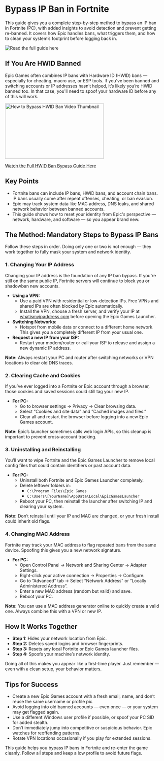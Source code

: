 <h1>Bypass IP Ban in Fortnite</h1>
<p>This guide gives you a complete step-by-step method to bypass an IP ban in Fortnite (PC), with added insights to avoid detection and prevent getting re-banned. It covers how Epic handles bans, what triggers them, and how to clean your system’s footprint before logging back in.</p>
<img src="https://img.shields.io/badge/Read%20the%20full%20guide%20here-blue?style=for-the-badge" alt="Read the full guide here" onclick="window.location.href='https://slothytech.com/ip-ban/'" style="cursor: pointer;">

<h2>If You Are HWID Banned</h2>
<p>Epic Games often combines IP bans with Hardware ID (HWID) bans — especially for cheating, macro use, or ESP tools. If you've been banned and switching accounts or IP addresses hasn’t helped, it’s likely you’re HWID banned too. In that case, you'll need to spoof your hardware ID before any of this will work.</p>
<p><a href="https://www.youtube.com/watch?v=b8XyEwxpccE"><img src="https://img.youtube.com/vi/b8XyEwxpccE/0.jpg" alt="How to Bypass HWID Ban Video Thumbnail" width="320" height="180"></a></p>
<p><a href="https://www.youtube.com/watch?v=b8XyEwxpccE">Watch the Full HWID Ban Bypass Guide Here</a></p>

<h2>Key Points</h2>
<ul>
    <li>Fortnite bans can include IP bans, HWID bans, and account chain bans. IP bans usually come after repeat offenses, cheating, or ban evasion.</li>
    <li>Epic may track system data like MAC address, DNS leaks, and shared network behavior between banned accounts.</li>
    <li>This guide shows how to reset your identity from Epic's perspective — network, hardware, and software — so you appear brand new.</li>
</ul>

<h2>The Method: Mandatory Steps to Bypass IP Bans</h2>
<p>Follow these steps in order. Doing only one or two is not enough — they work together to fully mask your system and network identity.</p>

<h3>1. Changing Your IP Address</h3>
<p>Changing your IP address is the foundation of any IP ban bypass. If you're still on the same public IP, Fortnite servers will continue to block you or shadowban new accounts.</p>
<ul>
    <li><strong>Using a VPN:</strong>
        <ul>
            <li>Use a paid VPN with residential or low-detection IPs. Free VPNs and shared IPs are often blocked by Epic automatically.</li>
            <li>Install the VPN, choose a fresh server, and verify your IP at <a href="https://whatismyipaddress.com">whatismyipaddress.com</a> before opening the Epic Games Launcher.</li>
        </ul>
    </li>
    <li><strong>Switching Networks:</strong>
        <ul>
            <li>Hotspot from mobile data or connect to a different home network. This gives you a completely different IP from your usual one.</li>
        </ul>
    </li>
    <li><strong>Request a new IP from your ISP:</strong>
        <ul>
            <li>Restart your modem/router or call your ISP to release and assign a new dynamic IP address.</li>
        </ul>
    </li>
</ul>
<p><strong>Note:</strong> Always restart your PC and router after switching networks or VPN locations to clear old DNS traces.</p>

<h3>2. Clearing Cache and Cookies</h3>
<p>If you’ve ever logged into a Fortnite or Epic account through a browser, those cookies and saved sessions could still tag your new IP.</p>
<ul>
    <li><strong>For PC:</strong>
        <ul>
            <li>Go to browser settings → Privacy → Clear browsing data.</li>
            <li>Select “Cookies and site data” and “Cached images and files.”</li>
            <li>Clear all and restart the browser before logging into a new Epic Games account.</li>
        </ul>
    </li>
</ul>
<p><strong>Note:</strong> Epic’s launcher sometimes calls web login APIs, so this cleanup is important to prevent cross-account tracking.</p>

<h3>3. Uninstalling and Reinstalling</h3>
<p>You’ll want to wipe Fortnite and the Epic Games Launcher to remove local config files that could contain identifiers or past account data.</p>
<ul>
    <li><strong>For PC:</strong>
        <ul>
            <li>Uninstall both Fortnite and Epic Games Launcher completely.</li>
            <li>Delete leftover folders in:
                <ul>
                    <li><code>C:\Program Files\Epic Games</code></li>
                    <li><code>C:\Users\[YourName]\AppData\Local\EpicGamesLauncher</code></li>
                </ul>
            </li>
            <li>Reboot your PC, then reinstall the launcher after switching IP and clearing your system.</li>
        </ul>
    </li>
</ul>
<p><strong>Note:</strong> Don’t reinstall until your IP and MAC are changed, or your fresh install could inherit old flags.</p>

<h3>4. Changing MAC Address</h3>
<p>Fortnite may track your MAC address to flag repeated bans from the same device. Spoofing this gives you a new network signature.</p>
<ul>
    <li><strong>For PC:</strong>
        <ul>
            <li>Open Control Panel → Network and Sharing Center → Adapter Settings.</li>
            <li>Right-click your active connection → Properties → Configure.</li>
            <li>Go to “Advanced” tab → Select “Network Address” or “Locally Administered Address”.</li>
            <li>Enter a new MAC address (random but valid) and save.</li>
            <li>Reboot your PC.</li>
        </ul>
    </li>
</ul>
<p><strong>Note:</strong> You can use a MAC address generator online to quickly create a valid one. Always combine this with a VPN or new IP.</p>

<h2>How It Works Together</h2>
<ul>
    <li><strong>Step 1:</strong> Hides your network location from Epic.</li>
    <li><strong>Step 2:</strong> Deletes saved logins and browser fingerprints.</li>
    <li><strong>Step 3:</strong> Resets any local Fortnite or Epic Games launcher files.</li>
    <li><strong>Step 4:</strong> Spoofs your machine’s network identity.</li>
</ul>
<p>Doing all of this makes you appear like a first-time player. Just remember — even with a clean setup, your behavior matters.</p>

<h2>Tips for Success</h2>
<ul>
    <li>Create a new Epic Games account with a fresh email, name, and don’t reuse the same username or profile pic.</li>
    <li>Avoid logging into old banned accounts — even once — or your system may get flagged again.</li>
    <li>Use a different Windows user profile if possible, or spoof your PC SID for added stealth.</li>
    <li>Don’t immediately jump into competitive or suspicious behavior. Epic watches for reoffending patterns.</li>
    <li>Rotate VPN locations occasionally if you play for extended sessions.</li>
</ul>

<p>This guide helps you bypass IP bans in Fortnite and re-enter the game cleanly. Follow all steps and keep a low profile to avoid future flags.</p>
